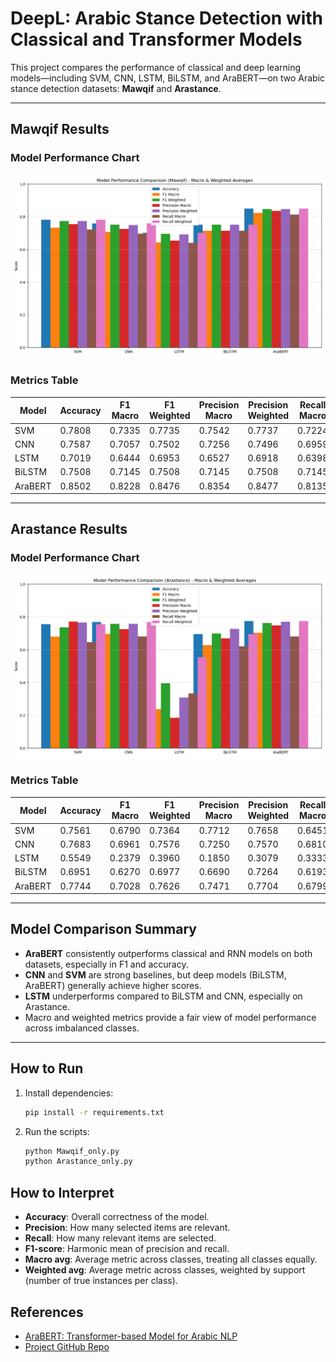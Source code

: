 # DeepL: Arabic Stance Detection with Classical and Transformer Models

This project compares the performance of classical and deep learning models—including SVM, CNN, LSTM, BiLSTM, and AraBERT—on two Arabic stance detection datasets: **Mawqif** and **Arastance**.

---

## Mawqif Results

### Model Performance Chart

![Mawqif Model Comparison](mawqif_model_comparison.png)

### Metrics Table

| Model | Accuracy | F1 Macro | F1 Weighted | Precision Macro | Precision Weighted | Recall Macro | Recall Weighted |
|---|---|---|---|---|---|---|---|
| SVM | 0.7808 | 0.7335 | 0.7735 | 0.7542 | 0.7737 | 0.7224 | 0.7808 |
| CNN | 0.7587 | 0.7057 | 0.7502 | 0.7256 | 0.7496 | 0.6959 | 0.7587 |
| LSTM | 0.7019 | 0.6444 | 0.6953 | 0.6527 | 0.6918 | 0.6398 | 0.7019 |
| BiLSTM | 0.7508 | 0.7145 | 0.7508 | 0.7145 | 0.7508 | 0.7145 | 0.7508 |
| AraBERT | 0.8502 | 0.8228 | 0.8476 | 0.8354 | 0.8477 | 0.8135 | 0.8502 |

---

## Arastance Results

### Model Performance Chart

![Arastance Model Comparison](arastance_model_comparison.png)

### Metrics Table

| Model | Accuracy | F1 Macro | F1 Weighted | Precision Macro | Precision Weighted | Recall Macro | Recall Weighted |
|---|---|---|---|---|---|---|---|
| SVM | 0.7561 | 0.6790 | 0.7364 | 0.7712 | 0.7658 | 0.6451 | 0.7561 |
| CNN | 0.7683 | 0.6961 | 0.7576 | 0.7250 | 0.7570 | 0.6810 | 0.7683 |
| LSTM | 0.5549 | 0.2379 | 0.3960 | 0.1850 | 0.3079 | 0.3333 | 0.5549 |
| BiLSTM | 0.6951 | 0.6270 | 0.6977 | 0.6690 | 0.7264 | 0.6193 | 0.6951 |
| AraBERT | 0.7744 | 0.7028 | 0.7626 | 0.7471 | 0.7704 | 0.6799 | 0.7744 |

---

## Model Comparison Summary

- **AraBERT** consistently outperforms classical and RNN models on both datasets, especially in F1 and accuracy.
- **CNN** and **SVM** are strong baselines, but deep models (BiLSTM, AraBERT) generally achieve higher scores.
- **LSTM** underperforms compared to BiLSTM and CNN, especially on Arastance.
- Macro and weighted metrics provide a fair view of model performance across imbalanced classes.

---

## How to Run

1. Install dependencies:
   ```bash
   pip install -r requirements.txt
   ```
2. Run the scripts:
   ```bash
   python Mawqif_only.py
   python Arastance_only.py
   ```

## How to Interpret

- **Accuracy**: Overall correctness of the model.
- **Precision**: How many selected items are relevant.
- **Recall**: How many relevant items are selected.
- **F1-score**: Harmonic mean of precision and recall.
- **Macro avg**: Average metric across classes, treating all classes equally.
- **Weighted avg**: Average metric across classes, weighted by support (number of true instances per class).

## References
- [AraBERT: Transformer-based Model for Arabic NLP](https://github.com/aub-mind/arabert)
- [Project GitHub Repo](https://github.com/aliengemn1/DeepL) 